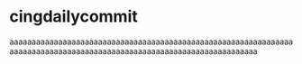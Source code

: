 # cingdailycommit
aaaaaaaaaaaaaaaaaaaaaaaaaaaaaaaaaaaaaaaaaaaaaaaaaaaaaaaaaaaaaaaaaaaaaaaaaaaaaaaaaaaaaaaaaaaaaaaaaaaaaaaaaaaaaaaaaaaaaaaa